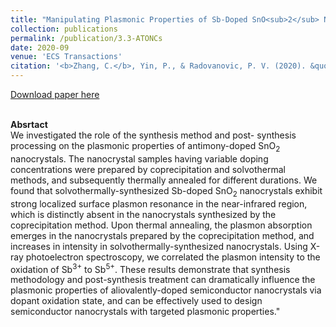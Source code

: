 ```yaml
---
title: "Manipulating Plasmonic Properties of Sb-Doped SnO<sub>2</sub> Nanocrystals by Controlling Dopant Oxidation State via Synthesis Method and Processing Conditions"
collection: publications
permalink: /publication/3.3-ATONCs
date: 2020-09
venue: 'ECS Transactions'
citation: '<b>Zhang, C.</b>, Yin, P., & Radovanovic, P. V. (2020). &quot;Manipulating Carrier Polarization in Semiconductor Nanocrystals.&quot; <i>ECS Transactions</i>. 98(3), 77.'
---
```


[Download paper here](https://doi.org/10.1149/09803.0077ecst)

<br/><b>Absrtact</b><br/>
We investigated the role of the synthesis method and post- synthesis processing on the plasmonic properties of antimony-doped SnO<sub>2</sub> nanocrystals. The nanocrystal samples 
having variable doping concentrations were prepared by coprecipitation and solvothermal methods, and subsequently thermally 
annealed for different durations. We found that solvothermally-synthesized Sb-doped SnO<sub>2</sub> nanocrystals exhibit strong localized surface plasmon 
resonance in the near-infrared region, which is distinctly absent in the nanocrystals synthesized by the coprecipitation method. Upon thermal annealing, 
the plasmon absorption emerges in the nanocrystals prepared by the coprecipitation method, and increases in intensity in solvothermally-synthesized 
nanocrystals. Using X-ray photoelectron spectroscopy, we correlated the plasmon intensity to the oxidation of Sb<sup>3+</sup> to Sb<sup>5+</sup>. These results demonstrate that synthesis methodology and post-synthesis treatment can dramatically influence the plasmonic properties of aliovalently-doped semiconductor 
nanocrystals via dopant oxidation state, and can be effectively used to design semiconductor nanocrystals with targeted plasmonic properties."
